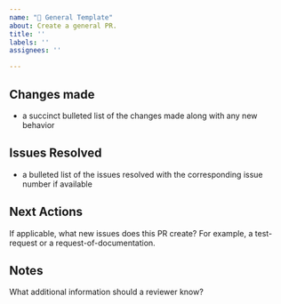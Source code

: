 ```yaml
---
name: "🧠 General Template"
about: Create a general PR. 
title: ''
labels: ''
assignees: ''

---
```


## Changes made
* a succinct bulleted list of the changes made along with any new behavior 

## Issues Resolved
* a bulleted list of the issues resolved with the corresponding issue number if available 

## Next Actions 
If applicable, what new issues does this PR create? For example, a test-request or a request-of-documentation. 

## Notes
What additional information should a reviewer know? 

